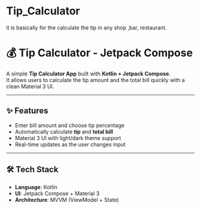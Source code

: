 # Tip_Calculator
it is basically for the calculate the tip in any shop ,bar, restaurant.

# 💰 Tip Calculator - Jetpack Compose

A simple **Tip Calculator App** built with **Kotlin + Jetpack Compose**.  
It allows users to calculate the tip amount and the total bill quickly with a clean Material 3 UI.  

---

## ✨ Features
- Enter bill amount and choose tip percentage  
- Automatically calculate **tip** and **total bill**  
- Material 3 UI with light/dark theme support  
- Real-time updates as the user changes input  

---

## 🛠 Tech Stack
- **Language**: Kotlin  
- **UI**: Jetpack Compose + Material 3  
- **Architecture**: MVVM (ViewModel + State) 

